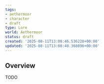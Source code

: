 ```yaml
---
tags:
- aethermoor
- character
- draft
type: Lore
world: Aethermoor
status: draft
created: '2025-08-11T13:08:46.536228+00:00'
updated: '2025-08-11T13:08:48.368896+00:00'
---
```



## Overview

TODO
